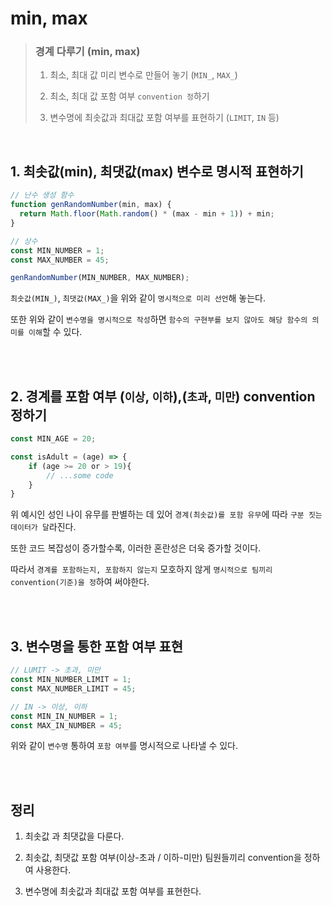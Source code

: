 # min, max

> ### 경계 다루기 (min, max)
>
> 1.  최소, 최대 값 미리 변수로 만들어 놓기
>     (`MIN_`, `MAX_`)
>
> 2.  최소, 최대 값 포함 여부 `convention 정`하기
>
> 3.  변수명에 최솟값과 최대값 포함 여부를 표현하기 (`LIMIT`, `IN` 등)

<br>

## 1. 최솟값(min), 최댓값(max) 변수로 명시적 표현하기

```javascript
// 난수 생성 함수
function genRandomNumber(min, max) {
  return Math.floor(Math.random() * (max - min + 1)) + min;
}

// 상수
const MIN_NUMBER = 1;
const MAX_NUMBER = 45;

genRandomNumber(MIN_NUMBER, MAX_NUMBER);
```

`최솟값(MIN_)`, `최댓값(MAX_)`을 위와 같이 `명시적으로 미리 선언`해 놓는다.

또한 위와 같이 `변수명을 명시적으로 작성`하면 `함수의 구현부를 보지 않아도 해당 함수의 의미를 이해`할 수 있다.

<br/><br/>

## 2. 경계를 포함 여부 (`이상`, `이하`),(`초과`, `미만`) convention 정하기

```javascript
const MIN_AGE = 20;

const isAdult = (age) => {
    if (age >= 20 or > 19){
        // ...some code
    }
}
```

위 예시인 성인 나이 유무를 판별하는 데 있어 `경계(최솟값)를 포함 유무`에 따라 `구분 짓는 데이터가 달`라진다.

또한 코드 복잡성이 증가할수록, 이러한 혼란성은 더욱 증가할 것이다.

따라서 `경계를 포함하는지, 포함하지 않는지` 모호하지 않게 `명시적으로 팀끼리 convention(기준)을 정`하여 써야한다.

<br><br>

## 3. 변수명을 통한 포함 여부 표현

```javascript
// LUMIT -> 초과, 미만
const MIN_NUMBER_LIMIT = 1;
const MAX_NUMBER_LIMIT = 45;

// IN -> 이상, 이하
const MIN_IN_NUMBER = 1;
const MAX_IN_NUMBER = 45;
```

위와 같이 `변수명` 통하여 `포함 여부`를 명시적으로 나타낼 수 있다.

<br/>
<br/>

## 정리

1. 최솟값 과 최댓값을 다룬다.

2. 최솟값, 최댓값 포함 여부(이상-초과 / 이하-미만) 팀원들끼리 convention을 정하여 사용한다.

3. 변수명에 최솟값과 최대값 포함 여부를 표현한다.

